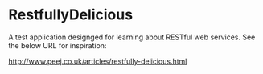 # RestfullyDelicious
A test application designged for learning about RESTful web services. See the below URL for inspiration:

http://www.peej.co.uk/articles/restfully-delicious.html
